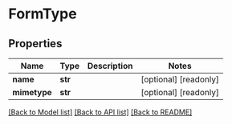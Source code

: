 # FormType


## Properties
Name | Type | Description | Notes
------------ | ------------- | ------------- | -------------
**name** | **str** |  | [optional] [readonly] 
**mimetype** | **str** |  | [optional] [readonly] 

[[Back to Model list]](../README.md#documentation-for-models) [[Back to API list]](../README.md#documentation-for-api-endpoints) [[Back to README]](../README.md)


